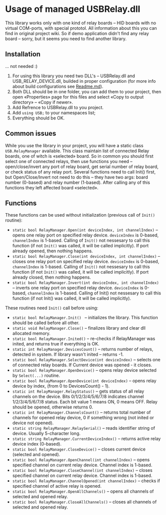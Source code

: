 # Usage of managed USBRelay.dll
This library works only with one kind of relay boards – HID boards with no virtual COM-ports, with special prototol. All information about this you can find in original project wiki. So if demo application didn't find any relay board – sorry, but it seems you need to find another library.
## Installation
... not needed :)
1. For using this library you need two DLL's – USBRelay.dll and USB_RELAY_DEVICE.dll, builded in proper configuration (for more info about build configurations see [Readme.md](https://github.com/mmcs-robotics/USB-Relay/blob/master/README.md)).
2. Both DLL should be in one folder, you can add them to your project, then open «Properties» page for this files and select «Copy to output directory» – «Copy if newer».
3. Add Refrence to USBRelay.dll to you project.
4. Add `using USB;` to your namespaces list;
5. Everything should be OK.

## Common issues
While you use the library in your project, you will have a static class `USB.RelayManager` available.
This class maintain list of connected Relay boards, one of witch is «selected» board. So in common you should first select one of connected relays, then use functions you need – open/close/invert any port of relay board, get serial number of relay board, or check status of any relay port.
Several functions need to call Init() first, but Open/Close/Invert not need to do this – they have two args: board number (0-based) and relay number (1-based). After calling any of this functions they left affected board «selected».

## Functions
These functions can be used without initialization (previous call of `Init()` routine):
- `static bool RelayManager.Open(int deviceIndex, int channelIndex)` – opens one relay port on specified relay device. `deviceIndex` is 0-based, `channelIndex` is 1-based. Calling of `Init()` not nessesary to call this function (if not `Init()` was called, it will be called implicitly). If port already opened, then nothing happens.
- `static bool RelayManager.Close(int deviceIndex, int channelIndex)` – closes one relay port on specified relay device. `deviceIndex` is 0-based, `channelIndex` is 1-based. Calling of `Init()` not nessesary to call this function (if not `Init()` was called, it will be called implicitly). If port already closed, then nothing happens.
- `static bool RelayManager.Invert(int deviceIndex, int channelIndex)` – inverts one relay port on specified relay device. `deviceIndex` is 0-based, `channelIndex` is 1-based. Calling of Init() not nessesary to call this function (if not Init() was called, it will be called implicitly).

These routines need `Init()` call before using:
- `static bool RelayManager.Init() ` – initializes the library. This function should be called before all other.
- `static void RelayManager.Close()` – finalizes library and clear dll allocated memory.
- `static bool RelayManager.Inited()` – re-checks if RelayManager was inited, and returns true if everything is OK.
- `static int RelayManager.DevicesCount()` – returns number of relays, detected in system. If library wasn't inited – returns -1.
- `static bool RelayManager.SelectDevice(int deviceIndex)` – selects one of connected relay boards. If Current device was opened - it closes.
- `static bool RelayManager.OpenDevice()` – opens relay device selected by `Select(...)` routine. 
- `static bool RelayManager.OpenDevice(int deviceIndex)` – opens relay device by index, (from 0 to DevicesCount() - 1).
- `static int RelayManager.RelayStatus()` – gets status of all relay channels on the device. Bits 0/1/2/3/4/5/6/7/8 indicates channel 1/2/3/4/5/6/7/8 status. Each bit value 1 means ON, 0 means OFF. Relay should be opened, otherwise returns 0.
- `static int RelayManager.ChannelsCount()` – returns total number of channels for opened relay device, 0 if something wrong (not inited or device not opened).
- `static string RelayManager.RelaySerial()` – reads identifier string of device. Usually 5-character long.
- `static string RelayManager.CurrentDeviceIndex()` – returns active relay device index (0-based).
- `static bool RelayManager.CloseDevice()` – closes current device (selected and opened).
- `static bool RelayManager.OpenChannel(int channelIndex)` – opens specified channel on current relay device. Channel index is 1-based.
- `static bool RelayManager.CloseChannel(int channelIndex)` – closes specified channel on current relay device. Channel index is 1-based.
- `static bool RelayManager.ChannelOpened(int channelIndex)` – checks if specified channel of active relay is opened.
- `static bool RelayManager.OpenAllChannels()` – opens all channels of selected and opened relay.
- `static bool RelayManager.CloseAllChannels()` – closes all channels of selected and opened relay.
